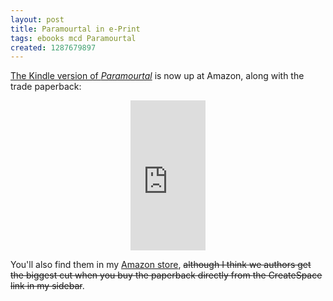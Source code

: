 ```yaml
---
layout: post
title: Paramourtal in e-Print
tags: ebooks mcd Paramourtal
created: 1287679897
---
```

<p><a href="http://amzn.to/9fdH7D">The Kindle version of <em>Paramourtal</em></a> is now up at Amazon, along with the trade paperback:</p>

<div align=center>
<iframe src="http://rcm.amazon.com/e/cm?lt1=_top&bc1=FFFFFF&IS2=1&bg1=FFFFFF&fc1=000000&lc1=0000FF&t=mcdema-20&o=1&p=8&l=as1&m=amazon&f=ifr&asins=1453824383" style="width:120px;height:240px;" scrolling="no" marginwidth="0" marginheight="0" frameborder="0"></iframe></div>

<p>You'll also find them in my <a href="http://astore.amazon.com/mcdema-20">Amazon store</a>, <del>although I think we authors get the biggest cut when you buy the paperback directly from <!-- a href="https://www.createspace.com/3484341" -->the CreateSpace link<!-- /a --> in my sidebar</del>.</p>
